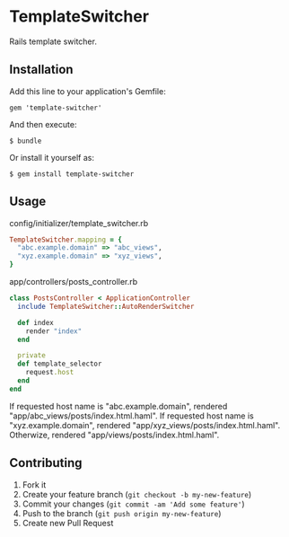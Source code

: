 # TemplateSwitcher

Rails template switcher.

## Installation

Add this line to your application's Gemfile:

    gem 'template-switcher'

And then execute:

    $ bundle

Or install it yourself as:

    $ gem install template-switcher

## Usage

config/initializer/template\_switcher.rb
```ruby
TemplateSwitcher.mapping = {
  "abc.example.domain" => "abc_views",
  "xyz.example.domain" => "xyz_views",
}
```

app/controllers/posts_controller.rb
```ruby
class PostsController < ApplicationController
  include TemplateSwitcher::AutoRenderSwitcher

  def index
    render "index"
  end

  private
  def template_selector
    request.host
  end
end
```

If requested host name is "abc.example.domain", rendered "app/abc_views/posts/index.html.haml".
If requested host name is "xyz.example.domain", rendered "app/xyz_views/posts/index.html.haml".
Otherwize, rendered "app/views/posts/index.html.haml".

## Contributing

1. Fork it
2. Create your feature branch (`git checkout -b my-new-feature`)
3. Commit your changes (`git commit -am 'Add some feature'`)
4. Push to the branch (`git push origin my-new-feature`)
5. Create new Pull Request
